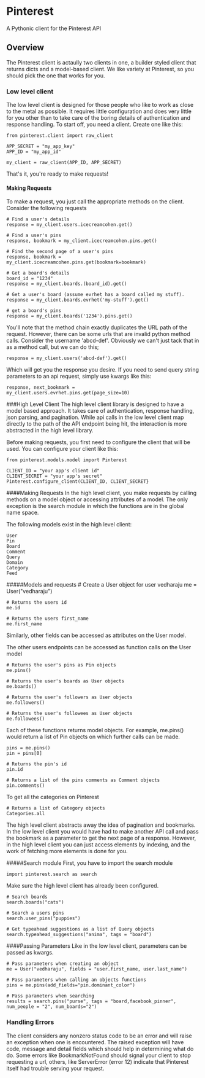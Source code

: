 Pinterest
=========

A Pythonic client for the Pinterest API

## Overview

The Pinterest client is actaully two clients in one, a builder styled client that returns dicts and a model-based client. We like variety at Pinterest, so you should pick the one that works for you.

### Low level client

The low level client is designed for those people who like to work as close to the metal as possible. It requires little configuration and does very little for you other than to take care of the boring details of authentication and response handling. To start off, you need a client. Create one like this:

	from pinterest.client import raw_client

	APP_SECRET = "my_app_key"
	APP_ID = "my_app_id"

	my_client = raw_client(APP_ID, APP_SECRET)

That's it, you're ready to make requests!

#### Making Requests 

To make a request, you just call the appropriate methods on the client. Consider the following requests

	# Find a user's details
	response = my_client.users.icecreamcohen.get()
	
	# Find a user's pins
	response, bookmark = my_client.icecreamcohen.pins.get()
	
	# Find the second page of a user's pins
	response, bookmark = my_client.icecreamcohen.pins.get(bookmark=bookmark)
	
	# Get a board's details
	board_id = "1234"
	response = my_client.boards.(board_id).get()
	
	# Get a user's board (assume evrhet has a board called my stuff).
	response = my_client.boards.evrhet('my-stuff').get()
	
	# get a board's pins
	response = my_client.boards('1234').pins.get()
	
You'll note that the method chain exactly duplicates the URL path of the request. However, there can be some urls that are invalid python method calls. Consider the username 'abcd-def'. Obviously we can't just tack that in as a method call, but we can do this;
  
	response = my_client.users('abcd-def').get()

Which will get you the response you desire. If you need to send query string parameters to an api request, simply use kwargs like this:

	response, next_bookmark = my_client.users.evrhet.pins.get(page_size=10)
	

###High Level Client
The high level client library is designed to have a model based approach. It takes care of authentication, response handling, json parsing, and pagination. While api calls in the low level client map directly to the path of the API endpoint being hit, the interaction is more abstracted in the high level library. 

Before making requests, you first need to configure the client that will be used. You can configure your client like this:

	from pinterest.models.model import Pinterest
	
	CLIENT_ID = "your app's client id"
	CLIENT_SECRET = "your app's secret"
	Pinterest.configure_client(CLIENT_ID, CLIENT_SECRET}

####Making Requests
In the high level client, you make requests by calling methods on a model object or accessing attributes of a model. The only exception is the search module in which the functions are in the global name space.

The following models exist in the high level client:
	
	User
	Pin
	Board
	Comment
	Query
	Domain
	Category
	Feed	

#####Models and requests
	# Create a User object for user vedharaju
	me = User("vedharaju")
	
	# Returns the users id
	me.id
	
	# Returns the users first_name
	me.first_name
Similarly, other fields can be accessed as attributes on the User model.

The other users endpoints can be accessed as function calls on the User model

	# Returns the user's pins as Pin objects
	me.pins() 

	# Returns the user's boards as User objects
	me.boards()

	# Returns the user's followers as User objects
	me.followers() 

	# Returns the user's followees as User objects
	me.followees() 
Each of these functions returns model objects. For example, me.pins() would return a list of Pin objects on which further calls can be made.
	
	pins = me.pins()	
	pin = pins[0]
	
	# Returns the pin's id
	pin.id 

	# Returns a list of the pins comments as Comment objects
	pin.comments() 

To get all the categories on Pinterest
	
	# Returns a list of Category objects
	Categories.all

The high level client abstracts away the idea of pagination and bookmarks. In the low level client you would have had to make another API call and pass the bookmark as a parameter to get the next page of a response. However, in the high level client you can just access elements by indexing, and the work of fetching more elements is done for you.

#####Search module
First, you have to import the search module
	
	import pinterest.search as search

Make sure the high level client has already been configured. 
	
	# Search boards
	search.boards("cats")

	# Search a users pins
	search.user_pins("puppies")

	# Get typeahead suggestions as a list of Query objects
	search.typeahead_suggestions("anima", tags = "board")


####Passing Parameters
Like in the low level client, parameters can be passed as kwargs.
	
	# Pass parameters when creating an object
	me = User("vedharaju", fields = "user.first_name, user.last_name")
	
	# Pass parameters when calling an objects functions
	pins = me.pins(add_fields="pin.dominant_color")

	# Pass parameters when searching
	results = search.pins("purse", tags = "board,facebook_pinner", num_people = "2", num_boards="2")

### Handling Errors

The client considers any nonzero status code to be an error and will raise an exception when one is encountered. The raised exception will have code, message and detail fields which should help in determining what do do. Some errors like BookmarkNotFound should signal your client to stop requesting a url, others, like ServerError (error 12) indicate that Pinterest itself had trouble serving your request. 
	
